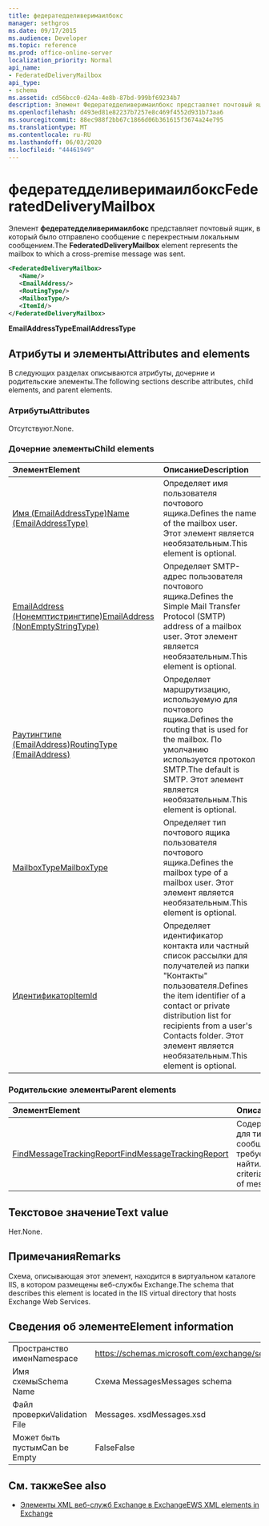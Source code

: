 ```yaml
---
title: федератедделиверимаилбокс
manager: sethgros
ms.date: 09/17/2015
ms.audience: Developer
ms.topic: reference
ms.prod: office-online-server
localization_priority: Normal
api_name:
- FederatedDeliveryMailbox
api_type:
- schema
ms.assetid: cd56bcc0-d24a-4e8b-87bd-999bf69234b7
description: Элемент Федератедделиверимаилбокс представляет почтовый ящик, в который было отправлено сообщение с перекрестным локальным сообщением.
ms.openlocfilehash: d493ed81e82237b7257e8c469f4552d931b73aa6
ms.sourcegitcommit: 88ec988f2bb67c1866d06b361615f3674a24e795
ms.translationtype: MT
ms.contentlocale: ru-RU
ms.lasthandoff: 06/03/2020
ms.locfileid: "44461949"
---
```

# <a name="federateddeliverymailbox"></a><span data-ttu-id="c6262-103">федератедделиверимаилбокс</span><span class="sxs-lookup"><span data-stu-id="c6262-103">FederatedDeliveryMailbox</span></span>

<span data-ttu-id="c6262-104">Элемент **федератедделиверимаилбокс** представляет почтовый ящик, в который было отправлено сообщение с перекрестным локальным сообщением.</span><span class="sxs-lookup"><span data-stu-id="c6262-104">The **FederatedDeliveryMailbox** element represents the mailbox to which a cross-premise message was sent.</span></span> 
  
```XML
<FederatedDeliveryMailbox>
   <Name/>
   <EmailAddress/>
   <RoutingType/>
   <MailboxType/>
   <ItemId/>
</FederatedDeliveryMailbox>
```

 <span data-ttu-id="c6262-105">**EmailAddressType**</span><span class="sxs-lookup"><span data-stu-id="c6262-105">**EmailAddressType**</span></span>
## <a name="attributes-and-elements"></a><span data-ttu-id="c6262-106">Атрибуты и элементы</span><span class="sxs-lookup"><span data-stu-id="c6262-106">Attributes and elements</span></span>

<span data-ttu-id="c6262-107">В следующих разделах описываются атрибуты, дочерние и родительские элементы.</span><span class="sxs-lookup"><span data-stu-id="c6262-107">The following sections describe attributes, child elements, and parent elements.</span></span>
  
### <a name="attributes"></a><span data-ttu-id="c6262-108">Атрибуты</span><span class="sxs-lookup"><span data-stu-id="c6262-108">Attributes</span></span>

<span data-ttu-id="c6262-109">Отсутствуют.</span><span class="sxs-lookup"><span data-stu-id="c6262-109">None.</span></span>
  
### <a name="child-elements"></a><span data-ttu-id="c6262-110">Дочерние элементы</span><span class="sxs-lookup"><span data-stu-id="c6262-110">Child elements</span></span>

|<span data-ttu-id="c6262-111">**Элемент**</span><span class="sxs-lookup"><span data-stu-id="c6262-111">**Element**</span></span>|<span data-ttu-id="c6262-112">**Описание**</span><span class="sxs-lookup"><span data-stu-id="c6262-112">**Description**</span></span>|
|:-----|:-----|
|[<span data-ttu-id="c6262-113">Имя (EmailAddressType)</span><span class="sxs-lookup"><span data-stu-id="c6262-113">Name (EmailAddressType)</span></span>](name-emailaddresstype.md) <br/> |<span data-ttu-id="c6262-114">Определяет имя пользователя почтового ящика.</span><span class="sxs-lookup"><span data-stu-id="c6262-114">Defines the name of the mailbox user.</span></span> <span data-ttu-id="c6262-115">Этот элемент является необязательным.</span><span class="sxs-lookup"><span data-stu-id="c6262-115">This element is optional.</span></span>  <br/> |
|[<span data-ttu-id="c6262-116">EmailAddress (Нонемптистрингтипе)</span><span class="sxs-lookup"><span data-stu-id="c6262-116">EmailAddress (NonEmptyStringType)</span></span>](emailaddress-nonemptystringtype.md) <br/> |<span data-ttu-id="c6262-117">Определяет SMTP-адрес пользователя почтового ящика.</span><span class="sxs-lookup"><span data-stu-id="c6262-117">Defines the Simple Mail Transfer Protocol (SMTP) address of a mailbox user.</span></span> <span data-ttu-id="c6262-118">Этот элемент является необязательным.</span><span class="sxs-lookup"><span data-stu-id="c6262-118">This element is optional.</span></span>  <br/> |
|[<span data-ttu-id="c6262-119">Раутингтипе (EmailAddress)</span><span class="sxs-lookup"><span data-stu-id="c6262-119">RoutingType (EmailAddress)</span></span>](routingtype-emailaddress.md) <br/> |<span data-ttu-id="c6262-120">Определяет маршрутизацию, используемую для почтового ящика.</span><span class="sxs-lookup"><span data-stu-id="c6262-120">Defines the routing that is used for the mailbox.</span></span> <span data-ttu-id="c6262-121">По умолчанию используется протокол SMTP.</span><span class="sxs-lookup"><span data-stu-id="c6262-121">The default is SMTP.</span></span> <span data-ttu-id="c6262-122">Этот элемент является необязательным.</span><span class="sxs-lookup"><span data-stu-id="c6262-122">This element is optional.</span></span>  <br/> |
|[<span data-ttu-id="c6262-123">MailboxType</span><span class="sxs-lookup"><span data-stu-id="c6262-123">MailboxType</span></span>](mailboxtype.md) <br/> |<span data-ttu-id="c6262-124">Определяет тип почтового ящика пользователя почтового ящика.</span><span class="sxs-lookup"><span data-stu-id="c6262-124">Defines the mailbox type of a mailbox user.</span></span> <span data-ttu-id="c6262-125">Этот элемент является необязательным.</span><span class="sxs-lookup"><span data-stu-id="c6262-125">This element is optional.</span></span>  <br/> |
|[<span data-ttu-id="c6262-126">Идентификатор</span><span class="sxs-lookup"><span data-stu-id="c6262-126">ItemId</span></span>](itemid.md) <br/> |<span data-ttu-id="c6262-127">Определяет идентификатор контакта или частный список рассылки для получателей из папки "Контакты" пользователя.</span><span class="sxs-lookup"><span data-stu-id="c6262-127">Defines the item identifier of a contact or private distribution list for recipients from a user's Contacts folder.</span></span> <span data-ttu-id="c6262-128">Этот элемент является необязательным.</span><span class="sxs-lookup"><span data-stu-id="c6262-128">This element is optional.</span></span>  <br/> |
   
### <a name="parent-elements"></a><span data-ttu-id="c6262-129">Родительские элементы</span><span class="sxs-lookup"><span data-stu-id="c6262-129">Parent elements</span></span>

|<span data-ttu-id="c6262-130">**Элемент**</span><span class="sxs-lookup"><span data-stu-id="c6262-130">**Element**</span></span>|<span data-ttu-id="c6262-131">**Описание**</span><span class="sxs-lookup"><span data-stu-id="c6262-131">**Description**</span></span>|
|:-----|:-----|
|[<span data-ttu-id="c6262-132">FindMessageTrackingReport</span><span class="sxs-lookup"><span data-stu-id="c6262-132">FindMessageTrackingReport</span></span>](findmessagetrackingreport.md) <br/> |<span data-ttu-id="c6262-133">Содержит условия для типов сообщений, которые требуется найти.</span><span class="sxs-lookup"><span data-stu-id="c6262-133">Contains criteria for the types of messages to find.</span></span>  <br/> |
   
## <a name="text-value"></a><span data-ttu-id="c6262-134">Текстовое значение</span><span class="sxs-lookup"><span data-stu-id="c6262-134">Text value</span></span>

<span data-ttu-id="c6262-135">Нет.</span><span class="sxs-lookup"><span data-stu-id="c6262-135">None.</span></span>
  
## <a name="remarks"></a><span data-ttu-id="c6262-136">Примечания</span><span class="sxs-lookup"><span data-stu-id="c6262-136">Remarks</span></span>

<span data-ttu-id="c6262-137">Схема, описывающая этот элемент, находится в виртуальном каталоге IIS, в котором размещены веб-службы Exchange.</span><span class="sxs-lookup"><span data-stu-id="c6262-137">The schema that describes this element is located in the IIS virtual directory that hosts Exchange Web Services.</span></span>
  
## <a name="element-information"></a><span data-ttu-id="c6262-138">Сведения об элементе</span><span class="sxs-lookup"><span data-stu-id="c6262-138">Element information</span></span>

|||
|:-----|:-----|
|<span data-ttu-id="c6262-139">Пространство имен</span><span class="sxs-lookup"><span data-stu-id="c6262-139">Namespace</span></span>  <br/> |https://schemas.microsoft.com/exchange/services/2006/messages  <br/> |
|<span data-ttu-id="c6262-140">Имя схемы</span><span class="sxs-lookup"><span data-stu-id="c6262-140">Schema Name</span></span>  <br/> |<span data-ttu-id="c6262-141">Схема Messages</span><span class="sxs-lookup"><span data-stu-id="c6262-141">Messages schema</span></span>  <br/> |
|<span data-ttu-id="c6262-142">Файл проверки</span><span class="sxs-lookup"><span data-stu-id="c6262-142">Validation File</span></span>  <br/> |<span data-ttu-id="c6262-143">Messages. xsd</span><span class="sxs-lookup"><span data-stu-id="c6262-143">Messages.xsd</span></span>  <br/> |
|<span data-ttu-id="c6262-144">Может быть пустым</span><span class="sxs-lookup"><span data-stu-id="c6262-144">Can be Empty</span></span>  <br/> |<span data-ttu-id="c6262-145">False</span><span class="sxs-lookup"><span data-stu-id="c6262-145">False</span></span>  <br/> |
   
## <a name="see-also"></a><span data-ttu-id="c6262-146">См. также</span><span class="sxs-lookup"><span data-stu-id="c6262-146">See also</span></span>



- [<span data-ttu-id="c6262-147">Элементы XML веб-служб Exchange в Exchange</span><span class="sxs-lookup"><span data-stu-id="c6262-147">EWS XML elements in Exchange</span></span>](ews-xml-elements-in-exchange.md)

